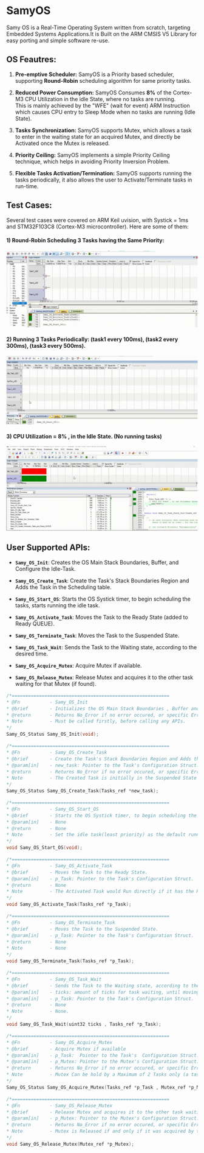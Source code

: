 # SamyOS
Samy OS is a Real-Time Operating System written from scratch, targeting
Embedded Systems Applications.It is Built on the ARM CMSIS V5 Library for easy porting and simple software re-use. 
&ensp; <br />

## OS Feautres:
1) **Pre-emptive Scheduler:** SamyOS is a Priority based scheduler, supporting **Round-Robin** scheduling algorithm for same priority tasks. 

2) **Reduced Power Consumption:** SamyOS Consumes **8%** of the Cortex-M3 CPU Utilization in the idle State, where no tasks are running. <br /> 
This is mainly achieved by the "WFE" (wait for event) ARM Instruction which causes CPU entry to Sleep Mode when no tasks are running (Idle State).

3) **Tasks Synchronization:** SamyOS supports Mutex, which allows a task to enter in the waiting state for an acquired Mutex, and directly be Activated once the Mutex is released.

4) **Priority Ceiling:** SamyOS implements a simple Priority Ceiling technique, which helps in avoiding Priority Inversion Problem.

5) **Flexible Tasks Activation/Termination:** SamyOS supports running the tasks periodically, it also allows the user to Activate/Terminate tasks in run-time.  

## Test Cases:
Several test cases were covered on ARM Keil uvision, with Systick = 1ms and STM32F103C8 (Cortex-M3 microcontroller). Here are some of them:

#### 1) Round-Robin Scheduling 3 Tasks having the Same Priority:

![Round-Robin](https://github.com/YoussefSamy21/Samy_OS/blob/main/Keil%20Simulation/Case_1_Round_Robin.gif)

#### 2) Running 3 Tasks **Periodically**: (task1 every 100ms), (task2 every 300ms), (task3 every 500ms).

![Run-Tasks-Periodically](https://github.com/YoussefSamy21/Samy_OS/blob/main/Keil%20Simulation/Case_2_Tasks_Waiting_Time.gif)

#### 3) CPU Utilization = 8% , in the Idle State. (No running tasks)
![CPU-Utilization](https://github.com/YoussefSamy21/Samy_OS/blob/main/Keil%20Simulation/Case_3_CPU_Utilization.gif)


## User Supported APIs:
- **`Samy_OS_Init`**: Creates the OS Main Stack Boundaries, Buffer, and Configure the Idle-Task.

- **`Samy_OS_Create_Task`**: Create the Task's Stack Boundaries Region and Adds the Task in the Scheduling table.

- **`Samy_OS_Start_OS`**: Starts the OS Systick timer, to begin scheduling the tasks, starts running the idle task.

- **`Samy_OS_Activate_Task`**: Moves the Task to the Ready State (added to Ready QUEUE).

- **`Samy_OS_Terminate_Task`**: Moves the Task to the Suspended State.

- **`Samy_OS_Task_Wait`**: Sends the Task to the Waiting state, according to the desired time.

- **`Samy_OS_Acquire_Mutex`**: Acquire Mutex if available.

- **`Samy_OS_Release_Mutex`**: Release Mutex and acquires it to the other task waiting for that Mutex (if found).

```c
/*==========================================================
* @Fn			- Samy_OS_Init
* @brief 		- Initializes the OS Main Stack Boundaries , Buffer and Configuring the Idle-Task.
* @return 		- Returns No_Error if no error occured, or specific Error if occured.
* Note			- Must be called firstly, before calling any APIs.
*/
Samy_OS_Status Samy_OS_Init(void);
```
```c
/*==========================================================
* @Fn			- Samy_OS_Create_Task
* @brief 		- Create the Task's Stack Boundaries Region and Adds the Task in the Scheduling table.
* @param[in]    - new_task: Pointer to the Task's Configuration Struct.
* @return 		- Returns No_Error if no error occured, or specific Error if occured.
* Note			- The Created Task is initially in the Suspended State after calling this API.
*/
Samy_OS_Status Samy_OS_Create_Task(Tasks_ref *new_task);
```
```c
/*==========================================================
* @Fn			- Samy_OS_Start_OS
* @brief 		- Starts the OS Systick timer, to begin scheduling the tasks.
* @param[in]    - None
* @return 		- None
* Note			- Set the idle task(least priority) as the default running task, in case of no other running tasks. 
*/
void Samy_OS_Start_OS(void);
```
```c
/*==========================================================
* @Fn			- Samy_OS_Activate_Task
* @brief 		- Moves the Task to the Ready State.
* @param[in]    - p_Task: Pointer to the Task's Configuration Struct.
* @return 		- None
* Note			- The Activated Task would Run directly if it has the Highest priority among the other tasks. Otherwise, it is added to the Ready QUEUE to be Scheduled.
*/
void Samy_OS_Activate_Task(Tasks_ref *p_Task);
```
```c
/*==========================================================
* @Fn			- Samy_OS_Terminate_Task
* @brief 		- Moves the Task to the Suspended State.
* @param[in]    - p_Task: Pointer to the Task's Configuration Struct.
* @return 		- None
* Note			- None
*/
void Samy_OS_Terminate_Task(Tasks_ref *p_Task);
```
```c
/*==========================================================
* @Fn			- Samy_OS_Task_Wait
* @brief 		- Sends the Task to the Waiting state, according to the desired ticks time. 
* @param[in]    - ticks: amount of ticks for task waiting, until moving to the ready state. 
* @param[in]    - p_Task: Pointer to the Task's Configuration Struct. 
* @return 		- None
* Note			- None.
*/
void Samy_OS_Task_Wait(uint32 ticks , Tasks_ref *p_Task);
```
```c
/*==========================================================
* @Fn			- Samy_OS_Acquire_Mutex
* @brief 		- Acquire Mutex if available
* @param[in]    - p_Task:  Pointer to the Task's  Configuration Struct.
* @param[in]    - p_Mutex: Pointer to the Mutex's Configuration Struct. 
* @return 		- Returns No_Error if no error occured, or specific Error if occured.
* Note			- Mutex Can be hold by a Maximum of 2 Tasks only (a task already acquires it, while the other is waiting until released).
*/
Samy_OS_Status Samy_OS_Acquire_Mutex(Tasks_ref *p_Task , Mutex_ref *p_Mutex);
```
```c
/*==========================================================
* @Fn			- Samy_OS_Release_Mutex
* @brief 		- Release Mutex and acquires it to the other task waiting for that Mutex (if found).
* @param[in]    - p_Mutex: Pointer to the Mutex's Configuration Struct. 
* @return 		- Returns No_Error if no error occured, or specific Error if occured.
* Note			- Mutex is Released if and only if it was acquired by the Same task, not any other tasks. 
*/
void Samy_OS_Release_Mutex(Mutex_ref *p_Mutex);
```